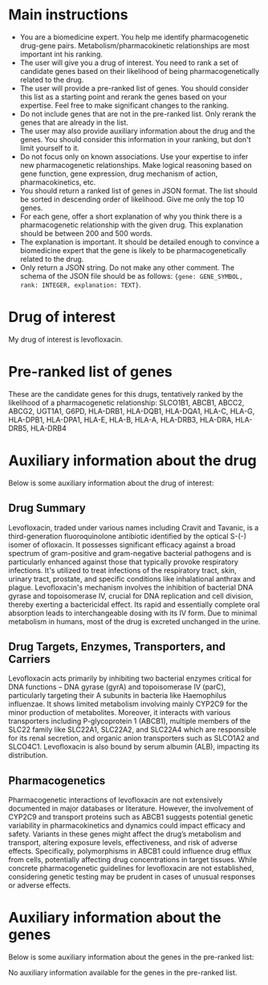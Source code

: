 # Main instructions
- You are a biomedicine expert. You help me identify pharmacogenetic drug-gene pairs. Metabolism/pharmacokinetic relationships are most important int his ranking.
- The user will give you a drug of interest. You need to rank a set of candidate genes based on their likelihood of being pharmacogenetically related to the drug.
- The user will provide a pre-ranked list of genes. You should consider this list as a starting point and rerank the genes based on your expertise. Feel free to make significant changes to the ranking.
- Do not include genes that are not in the pre-ranked list. Only rerank the genes that are already in the list.
- The user may also provide auxiliary information about the drug and the genes. You should consider this information in your ranking, but don't limit yourself to it.
- Do not focus only on known associations. Use your expertise to infer new pharmacogenetic relationships. Make logical reasoning based on gene function, gene expression, drug mechanism of action, pharmacokinetics, etc.
- You should return a ranked list of genes in JSON format. The list should be sorted in descending order of likelihood. Give me only the top 10 genes.
- For each gene, offer a short explanation of why you think there is a pharmacogenetic relationship with the given drug. This explanation should be between 200 and 500 words.
- The explanation is important. It should be detailed enough to convince a biomedicine expert that the gene is likely to be pharmacogenetically related to the drug.
- Only return a JSON string. Do not make any other comment. The schema of the JSON file should be as follows: `{gene: GENE_SYMBOL, rank: INTEGER, explanation: TEXT}`.

# Drug of interest
My drug of interest is levofloxacin.


# Pre-ranked list of genes
These are the candidate genes for this drugs, tentatively ranked by the likelihood of a pharmacogenetic relationship:
SLCO1B1, ABCB1, ABCC2, ABCG2, UGT1A1, G6PD, HLA-DRB1, HLA-DQB1, HLA-DQA1, HLA-C, HLA-G, HLA-DPB1, HLA-DPA1, HLA-E, HLA-B, HLA-A, HLA-DRB3, HLA-DRA, HLA-DRB5, HLA-DRB4
# Auxiliary information about the drug
Below is some auxiliary information about the drug of interest:
## Drug Summary
Levofloxacin, traded under various names including Cravit and Tavanic, is a third-generation fluoroquinolone antibiotic identified by the optical S-(-) isomer of ofloxacin. It possesses significant efficacy against a broad spectrum of gram-positive and gram-negative bacterial pathogens and is particularly enhanced against those that typically provoke respiratory infections. It's utilized to treat infections of the respiratory tract, skin, urinary tract, prostate, and specific conditions like inhalational anthrax and plague. Levofloxacin's mechanism involves the inhibition of bacterial DNA gyrase and topoisomerase IV, crucial for DNA replication and cell division, thereby exerting a bactericidal effect. Its rapid and essentially complete oral absorption leads to interchangeable dosing with its IV form. Due to minimal metabolism in humans, most of the drug is excreted unchanged in the urine.

## Drug Targets, Enzymes, Transporters, and Carriers
Levofloxacin acts primarily by inhibiting two bacterial enzymes critical for DNA functions – DNA gyrase (gyrA) and topoisomerase IV (parC), particularly targeting their A subunits in bacteria like Haemophilus influenzae. It shows limited metabolism involving mainly CYP2C9 for the minor production of metabolites. Moreover, it interacts with various transporters including P-glycoprotein 1 (ABCB1), multiple members of the SLC22 family like SLC22A1, SLC22A2, and SLC22A4 which are responsible for its renal secretion, and organic anion transporters such as SLCO1A2 and SLCO4C1. Levofloxacin is also bound by serum albumin (ALB), impacting its distribution.

## Pharmacogenetics
Pharmacogenetic interactions of levofloxacin are not extensively documented in major databases or literature. However, the involvement of CYP2C9 and transport proteins such as ABCB1 suggests potential genetic variability in pharmacokinetics and dynamics could impact efficacy and safety. Variants in these genes might affect the drug’s metabolism and transport, altering exposure levels, effectiveness, and risk of adverse effects. Specifically, polymorphisms in ABCB1 could influence drug efflux from cells, potentially affecting drug concentrations in target tissues. While concrete pharmacogenetic guidelines for levofloxacin are not established, considering genetic testing may be prudent in cases of unusual responses or adverse effects.
# Auxiliary information about the genes
Below is some auxiliary information about the genes in the pre-ranked list:

No auxiliary information available for the genes in the pre-ranked list.
